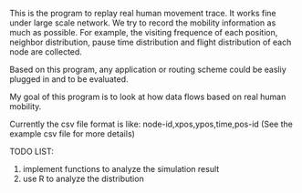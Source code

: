 This is the program to replay real human movement trace. It works fine under large scale network. We try to record the mobility information as much as possible. For example, the visiting frequence of each position, neighbor distribution, pause time distribution and flight distribution of each node are collected.

Based on this program, any application or routing scheme could be easliy plugged in and to be evaluated.

My goal of this program is to look at how data flows based on real human mobility.

Currently the csv file format is like:
node-id,xpos,ypos,time,pos-id
(See the example csv file for more details)

TODO LIST:
1) implement functions to analyze the simulation result
2) use R to analyze the distribution
